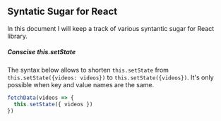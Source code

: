 ## Syntatic Sugar for React

In this document I will keep a track of various syntantic sugar for React library.

##### Conscise this.setState

The syntax below allows to shorten `this.setState` from `this.setState({videos: videos})` to `this.setState({videos})`. It's only possible when key and value names are the same.

```javascript
fetchData(videos => {
  this.setState({ videos })
})
```
